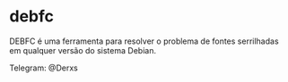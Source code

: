 # debfc

DEBFC é uma ferramenta para resolver o problema de fontes serrilhadas em qualquer versão do sistema Debian.

Telegram: @Derxs
